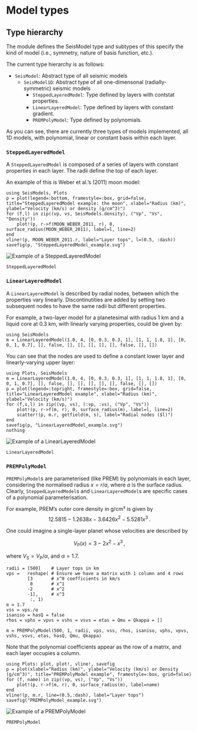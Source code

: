 # Model types

## Type hierarchy
The module defines the SeisModel type and subtypes of this specify the kind of
model (i.e., symmetry, nature of basis function, etc.).

The current type hierarchy is as follows:

- `SeisModel`: Abstract type of all seismic models
  - `SeisModel1D`: Abstract type of all one-dimensonal (radially-symmetric)
    seismic models
    - `SteppedLayeredModel`: Type defined by layers with contstat properties.
    - `LinearLayeredModel`: Type defined by layers with constant gradient.
    - `PREMPolyModel`: Type defined by polynomials.

As you can see, there are currently three types of models implemented, all
1D models, with polynomial, linear or constant basis within each layer.

### `SteppedLayeredModel`

A `SteppedLayeredModel` is composed of a series of layers with constant
properties in each layer.  The radii define the top of each layer.

An example of this is Weber et al.’s (2011) moon model:
```@eval
using SeisModels, Plots
p = plot(legend=:bottom, framestyle=:box, grid=false, title="SteppedLayeredModel example: the moon", xlabel="Radius (km)", ylabel="Velocity (km/s) or density (g/cm^3)")
for (f,l) in zip((vp, vs, SeisModels.density), ("Vp", "Vs", "Density"))
    plot!(p, r->f(MOON_WEBER_2011, r), 0, surface_radius(MOON_WEBER_2011), label=l, line=2)
end
vline!(p, MOON_WEBER_2011.r, label="Layer tops", l=(0.5, :dash))
savefig(p, "SteppedLayeredModel_example.svg")
```
![Example of a SteppedLayeredModel](SteppedLayeredModel_example.svg)

```@docs
SteppedLayeredModel
```

### `LinearLayeredModel`

A `LinearLayeredModel` is described by radial nodes, between which
the properties vary linearly.  Discontinutities are added by setting
two subsequent nodes to have the same radii but different properties.

For example, a two-layer model for a planetesimal with radius 1 km
and a liquid core at 0.3 km, with linearly varying properties, could
be given by:

```@repl example
using SeisModels
m = LinearLayeredModel(1.0, 4, [0, 0.3, 0.3, 1], [1, 1, 1.8, 1], [0, 0, 1, 0.7], [], false, [], [], [], [], [], false, [], [])
```

You can see that the nodes are used to define a constant lower layer
and linearly-varying upper layer:
```@eval
using Plots, SeisModels
m = LinearLayeredModel(1.0, 4, [0, 0.3, 0.3, 1], [1, 1, 1.8, 1], [0, 0, 1, 0.7], [], false, [], [], [], [], [], false, [], [])
p = plot(legend=:topright, framestyle=:box, grid=false, title="LinearLayeredModel example", xlabel="Radius (km)", ylabel="Velocity (km/s)")
for (f,s,l) in zip((vp, vs), (:vp, :vs), ("Vp", "Vs"))
    plot!(p, r->f(m, r), 0, surface_radius(m), label=l, line=2)
    scatter!(p, m.r, getfield(m, s), label="Radial nodes ($l)")
end
savefig(p, "LinearLayeredModel_example.svg")
nothing
```
![Example of a LinearLayeredModel](LinearLayeredModel_example.svg)

```@docs
LinearLayeredModel
```

### `PREMPolyModel`

`PREMPolyModel`s are parameterised (like PREM) by polynomials in each layer,
considering the normalised radius $x=r/a$, where $a$ is the surface radius.
Clearly, `SteppedLayeredModel`s and `LinearLayeredModel`s are specific
cases of a polynomial parameterisation.

For example, PREM’s outer core density in g/cm³ is given by
$$12.5815 - 1.2638x - 3.6426x^2 - 5.5281x^3\,.$$

One could imagine a single-layer planet whose velocities are described by
```math
V_\mathrm{P}(x) = 3 - 2x^2 - x^3\,,
```
where $V_\mathrm{S} = V_\mathrm{P}/\alpha$, and $\alpha = 1.7$.

```@repl example
radii = [500]    # Layer tops in km
vps =   reshape( # Ensure we have a matrix with 1 column and 4 rows
        [3       # x^0 coefficients in km/s
         0       # x^1
        -2       # x^2
        -1],     # x^3
         :, 1)
α = 1.7
vss = vps./α
isaniso = hasQ = false
rhos = vphs = vpvs = vshs = vsvs = etas = Qmu = Qkappa = []

m = PREMPolyModel(500, 1, radii, vps, vss, rhos, isaniso, vphs, vpvs, vshs, vsvs, etas, hasQ, Qmu, Qkappa)
```

Note that the polynomial coefficients appear as the row of a matrix,
and each layer occupies a column.

```@repl example
using Plots: plot, plot!, vline!, savefig
p = plot(xlabel="Radius (km)", ylabel="Velocity (km/s) or Density (g/cm^3)", title="PREMPolyModel example", framestyle=:box, grid=false)
for (f, name) in zip((vp, vs), ("Vp", "Vs"))
    plot!(p, r->f(m, r), 0, surface_radius(m), label=name)
end
vline!(p, m.r, line=(0.5,:dash), label="Layer tops")
savefig("PREMPolyModel_example.svg")
```
![Example of a PREMPolyModel](PREMPolyModel_example.svg)

```@docs
PREMPolyModel
```

